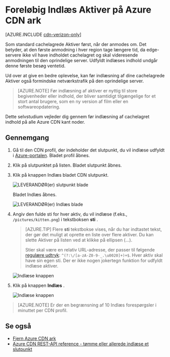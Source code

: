 <properties
    pageTitle="Udfyldt indlæse Aktiver på Azure CDN ark | Microsoft Azure"
    description="Lær at indlæse allerede cachelagrede indhold på et CDN slutpunkt."
    services="cdn"
    documentationCenter=""
    authors="camsoper"
    manager="erikre"
    editor=""/>

<tags
    ms.service="cdn"
    ms.workload="tbd"
    ms.tgt_pltfrm="na"
    ms.devlang="na"
    ms.topic="article"
    ms.date="07/28/2016"
    ms.author="casoper"/>

# <a name="pre-load-assets-on-an-azure-cdn-endpoint"></a>Foreløbig Indlæs Aktiver på Azure CDN ark

[AZURE.INCLUDE [cdn-verizon-only](../../includes/cdn-verizon-only.md)]

Som standard cachelagrede Aktiver først, når der anmodes om. Det betyder, at den første anmodning i hver region tage længere tid, da edge-servere ikke vil have indholdet cachelagret og skal videresende anmodningen til den oprindelige server. Udfyldt indlæses indhold undgår denne første besøg ventetid.

Ud over at give en bedre oplevelse, kan før indlæsning af dine cachelagrede Aktiver også formindske netværkstrafik på den oprindelige server.

> [AZURE.NOTE] Før indlæsning af aktiver er nyttig til store begivenheder eller indhold, der bliver samtidigt tilgængelige for et stort antal brugere, som en ny version af film eller en softwareopdatering.

Dette selvstudium vejleder dig gennem før indlæsning af cachelagret indhold på alle Azure CDN kant noder.

## <a name="walkthrough"></a>Gennemgang

1. Gå til den CDN profil, der indeholder det slutpunkt, du vil indlæse udfyldt i [Azure-portalen](https://portal.azure.com).  Bladet profil åbnes.

2. Klik på slutpunktet på listen.  Bladet slutpunkt åbnes.

3. Klik på knappen Indlæs bladet CDN slutpunkt.

    ![LEVERANDØR(er) slutpunkt blade](./media/cdn-preload-endpoint/cdn-endpoint-blade.png)

    Bladet Indlæs åbnes.

    ![LEVERANDØR(er) Indlæs blade](./media/cdn-preload-endpoint/cdn-load-blade.png)

4. Angiv den fulde sti for hver aktiv, du vil indlæse (f.eks., `/pictures/kitten.png`) i tekstboksen **sti** .

    > [AZURE.TIP] Flere **sti** tekstbokse vises, når du har indtastet tekst, der gør det muligt at oprette en liste over flere aktiver.  Du kan slette Aktiver på listen ved at klikke på ellipsen (...).
    >
    > Stier skal være en relativ URL-adresse, der passer til følgende [regulære udtryk](https://msdn.microsoft.com/library/az24scfc.aspx): `^(?:\/[a-zA-Z0-9-_.\u0020]+)+$`.  Hver aktiv skal have sin egen sti.  Der er ikke nogen jokertegn funktion for udfyldt indlæse aktiver.

    ![Indlæse knappen](./media/cdn-preload-endpoint/cdn-load-paths.png)

5. Klik på knappen **Indlæs** .

    ![Indlæse knappen](./media/cdn-preload-endpoint/cdn-load-button.png)

> [AZURE.NOTE] Er der en begrænsning af 10 Indlæs forespørgsler i minuttet per CDN profil.

## <a name="see-also"></a>Se også
- [Fjern Azure CDN ark](cdn-purge-endpoint.md)
- [Azure CDN REST-API reference - tømme eller allerede indlæse et slutpunkt](https://msdn.microsoft.com/library/mt634451.aspx)
